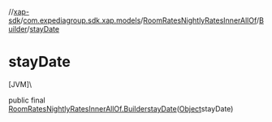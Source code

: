 //[xap-sdk](../../../../index.md)/[com.expediagroup.sdk.xap.models](../../index.md)/[RoomRatesNightlyRatesInnerAllOf](../index.md)/[Builder](index.md)/[stayDate](stay-date.md)

# stayDate

[JVM]\

public final [RoomRatesNightlyRatesInnerAllOf.Builder](index.md)[stayDate](stay-date.md)([Object](https://docs.oracle.com/javase/8/docs/api/java/lang/Object.html)stayDate)
